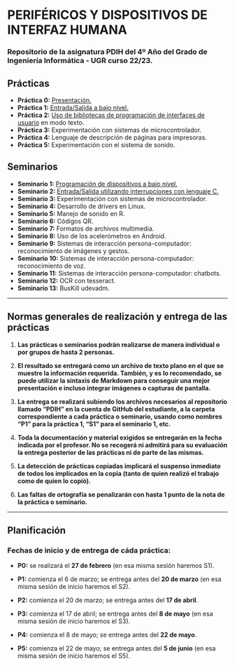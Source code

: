 # PERIFÉRICOS Y DISPOSITIVOS DE INTERFAZ HUMANA

### Repositorio de la asignatura PDIH del 4º Año del Grado de Ingeniería Informática - UGR curso 22/23.

## Prácticas

+ **Práctica 0:** [Presentación.](https://github.com/SrRosales/UGR-PDIH/tree/main/PO)
+ **Práctica 1:** [Entrada/Salida a bajo nivel.](https://github.com/SrRosales/UGR-PDIH/tree/main/P1)
+ **Práctica 2:** [Uso de bibliotecas de programación de interfaces de usuario](https://github.com/SrRosales/UGR-PDIH/tree/main/P2)
en modo texto.
+ **Práctica 3:** Experimentación con sistemas de microcontrolador.
+ **Práctica 4:** Lenguaje de descripción de páginas para impresoras.
+ **Práctica 5:** Experimentación con el sistema de sonido.

## Seminarios

+ **Seminario 1:** [Programación de dispositivos a bajo nivel.](https://github.com/SrRosales/UGR-PDIH/tree/main/S1)
+ **Seminario 2:** [Entrada/Salida utilizando interrupciones con lenguaje C.](https://github.com/SrRosales/UGR-PDIH/tree/main/S2)
+ **Seminario 3:** Experimentación con sistemas de microcontrolador.
+ **Seminario 4:** Desarrollo de drivers en Linux.
+ **Seminario 5:** Manejo de sonido en R.
+ **Seminario 6:** Códigos QR.
+ **Seminario 7:** Formatos de archivos multimedia.
+ **Seminario 8:** Uso de los acelerómetros en Android.
+ **Seminario 9:** Sistemas de interacción persona-computador: reconocimiento de 
imágenes y gestos.
+ **Seminario 10:** Sistemas de interacción persona-computador: reconocimiento de 
voz.
+ **Seminario 11:** Sistemas de interacción persona-computador: chatbots.
+ **Seminario 12:** OCR con tesseract.
+ **Seminario 13:** BusKill udevadm.

---------------

## Normas generales de realización y entrega de las prácticas

1. **Las prácticas o seminarios podrán realizarse de manera individual o por grupos de 
hasta 2 personas.**

2. **El resultado se entregará como un archivo de texto plano en el que se muestre la 
información requerida. También, y es lo recomendado, se puede utilizar la sintaxis de 
Markdown para conseguir una mejor presentación e incluso integrar imágenes o 
capturas de pantalla.**

3. **La entrega se realizará subiendo los archivos necesarios al repositorio llamado “PDIH”
en la cuenta de GitHub del estudiante, a la carpeta correspondiente a cada práctica o 
seminario, usando como nombres “P1” para la práctica 1, “S1” para el seminario 1, etc.**

4. **Toda la documentación y material exigidos se entregarán en la fecha indicada por el 
profesor. No se recogerá ni admitirá para su evaluación la entrega posterior de las 
prácticas ni de parte de las mismas.**

5. **La detección de prácticas copiadas implicará el suspenso inmediato de todos los 
implicados en la copia (tanto de quien realizó el trabajo como de quien lo copió).**

6. **Las faltas de ortografía se penalizarán con hasta 1 punto de la nota de la práctica o 
seminario.**

---------------

## Planificación

### Fechas de inicio y de entrega de cáda práctica:

+ **P0:** se realizará el **27 de febrero** (en esa misma sesión haremos S1).

+ **P1:** comienza el 6 de marzo; se entrega antes del **20 de marzo** (en esa misma 
sesión de inicio haremos el S2).

+ **P2:** comienza el 20 de marzo; se entrega antes del **17 de abril**.

+ **P3:** comienza el 17 de abril; se entrega antes del **8 de mayo** (en esa misma 
sesión de inicio haremos el S3).

+ **P4:** comienza el 8 de mayo; se entrega antes del **22 de mayo**.

+ **P5:** comienza el 22 de mayo; se entrega antes del **5 de junio** (en esa misma 
sesión de inicio haremos el S5).
